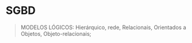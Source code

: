 # SGBD
 
 > MODELOS LÓGICOS:  Hierárquico, rede, Relacionais, Orientados a Objetos, Objeto-relacionais;
 
